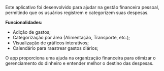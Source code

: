 Este aplicativo foi desenvolvido para ajudar na gestão financeira pessoal,
permitindo que os usuários registrem e categorizem suas despesas.

**Funcionalidades:** 
- Adição de gastos;
- Categorização por área (Alimentação, Transporte, etc.);
- Visualização de gráficos interativos;
- Calendário para raastrear gastos diários;

O app proporciona uma ajuda na organização financeira para otimizar o gerenciamento do dinheiro e entender melhor o destino das despesas.
